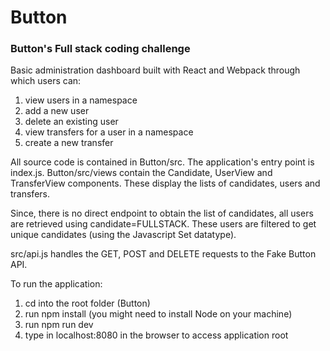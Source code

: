 # Button
### Button's Full stack coding challenge

Basic administration dashboard built with React and Webpack through which users can:
1. view users in a namespace
2. add a new user
3. delete an existing user
4. view transfers for a user in a namespace
5. create a new transfer

All source code is contained in Button/src. The application's entry point is index.js. Button/src/views contain the Candidate, UserView and TransferView components. These display the lists of candidates, users and transfers.

Since, there is no direct endpoint to obtain the list of candidates, all users are retrieved using candidate=FULLSTACK.
These users are filtered to get unique candidates (using the Javascript Set datatype).

src/api.js handles the GET, POST and DELETE requests to the Fake Button API.

To run the application:
1. cd into the root folder (Button)
2. run npm install (you might need to install Node on your machine)
3. run npm run dev
4. type in localhost:8080 in the browser to access application root
